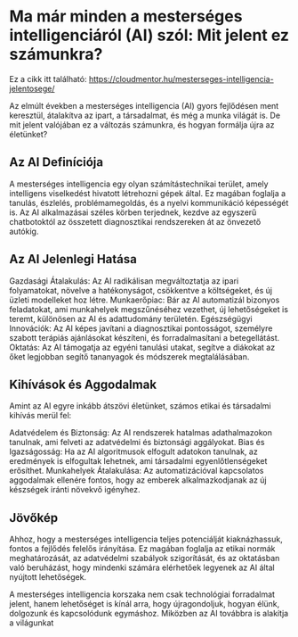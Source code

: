 # Ma már minden a mesterséges intelligenciáról (AI) szól: Mit jelent ez számunkra?


Ez a cikk itt található: https://cloudmentor.hu/mesterseges-intelligencia-jelentosege/

Az elmúlt években a mesterséges intelligencia (AI) gyors fejlődésen ment keresztül, átalakítva az ipart, a társadalmat, és még a munka világát is. De mit jelent valójában ez a változás számunkra, és hogyan formálja újra az életünket?

## Az AI Definíciója

A mesterséges intelligencia egy olyan számítástechnikai terület, amely intelligens viselkedést hivatott létrehozni gépek által. Ez magában foglalja a tanulás, észlelés, problémamegoldás, és a nyelvi kommunikáció képességét is. Az AI alkalmazásai széles körben terjednek, kezdve az egyszerű chatbotoktól az összetett diagnosztikai rendszereken át az önvezető autókig.

## Az AI Jelenlegi Hatása

Gazdasági Átalakulás: Az AI radikálisan megváltoztatja az ipari folyamatokat, növelve a hatékonyságot, csökkentve a költségeket, és új üzleti modelleket hoz létre.
Munkaerőpiac: Bár az AI automatizál bizonyos feladatokat, ami munkahelyek megszűnéséhez vezethet, új lehetőségeket is teremt, különösen az AI és adattudomány területén.
Egészségügyi Innovációk: Az AI képes javítani a diagnosztikai pontosságot, személyre szabott terápiás ajánlásokat készíteni, és forradalmasítani a betegellátást.
Oktatás: Az AI támogatja az egyéni tanulási utakat, segítve a diákokat az őket legjobban segítő tananyagok és módszerek megtalálásában.

## Kihívások és Aggodalmak

Amint az AI egyre inkább átszövi életünket, számos etikai és társadalmi kihívás merül fel:

Adatvédelem és Biztonság: Az AI rendszerek hatalmas adathalmazokon tanulnak, ami felveti az adatvédelmi és biztonsági aggályokat.
Bias és Igazságosság: Ha az AI algoritmusok elfogult adatokon tanulnak, az eredmények is elfogultak lehetnek, ami társadalmi egyenlőtlenségeket erősíthet.
Munkahelyek Átalakulása: Az automatizációval kapcsolatos aggodalmak ellenére fontos, hogy az emberek alkalmazkodjanak az új készségek iránti növekvő igényhez.

## Jövőkép

Ahhoz, hogy a mesterséges intelligencia teljes potenciálját kiaknázhassuk, fontos a fejlődés felelős irányítása. Ez magában foglalja az etikai normák meghatározását, az adatvédelmi szabályok szigorítását, és az oktatásban való beruházást, hogy mindenki számára elérhetőek legyenek az AI által nyújtott lehetőségek.

A mesterséges intelligencia korszaka nem csak technológiai forradalmat jelent, hanem lehetőséget is kínál arra, hogy újragondoljuk, hogyan élünk, dolgozunk és kapcsolódunk egymáshoz. Miközben az AI továbbra is alakítja a világunkat
